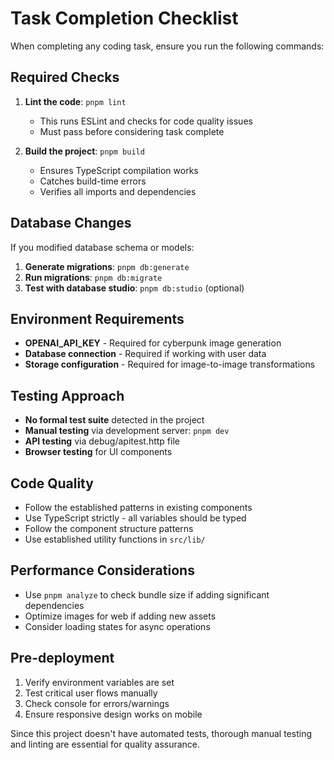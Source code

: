 # Task Completion Checklist

When completing any coding task, ensure you run the following commands:

## Required Checks
1. **Lint the code**: `pnpm lint`
   - This runs ESLint and checks for code quality issues
   - Must pass before considering task complete

2. **Build the project**: `pnpm build` 
   - Ensures TypeScript compilation works
   - Catches build-time errors
   - Verifies all imports and dependencies

## Database Changes
If you modified database schema or models:
1. **Generate migrations**: `pnpm db:generate`
2. **Run migrations**: `pnpm db:migrate` 
3. **Test with database studio**: `pnpm db:studio` (optional)

## Environment Requirements
- **OPENAI_API_KEY** - Required for cyberpunk image generation
- **Database connection** - Required if working with user data
- **Storage configuration** - Required for image-to-image transformations

## Testing Approach
- **No formal test suite** detected in the project
- **Manual testing** via development server: `pnpm dev`
- **API testing** via debug/apitest.http file
- **Browser testing** for UI components

## Code Quality
- Follow the established patterns in existing components
- Use TypeScript strictly - all variables should be typed
- Follow the component structure patterns
- Use established utility functions in `src/lib/`

## Performance Considerations
- Use `pnpm analyze` to check bundle size if adding significant dependencies
- Optimize images for web if adding new assets
- Consider loading states for async operations

## Pre-deployment
1. Verify environment variables are set
2. Test critical user flows manually
3. Check console for errors/warnings
4. Ensure responsive design works on mobile

Since this project doesn't have automated tests, thorough manual testing and linting are essential for quality assurance.